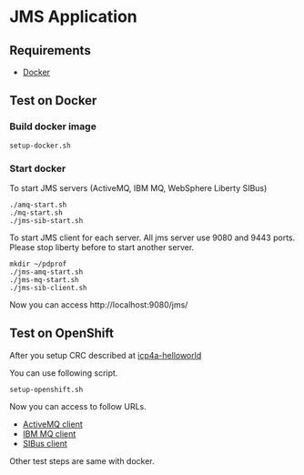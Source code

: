 # JMS Application

## Requirements

- [Docker](https://www.docker.com/)

## Test on Docker

### Build docker image

```
setup-docker.sh
```

### Start docker 

To start JMS servers (ActiveMQ, IBM MQ, WebSphere Liberty SIBus)

```
./amq-start.sh
./mq-start.sh
./jms-sib-start.sh
```

To start JMS client for each server. All jms server use 9080 and 9443 ports. Please stop liberty before to start another server.

```
mkdir ~/pdprof
./jms-amq-start.sh
./jms-mq-start.sh
./jms-sib-client.sh
```

Now you can access http://localhost:9080/jms/


## Test on OpenShift

After you setup CRC described at [icp4a-helloworld](https://github.com/pdprof/icp4a-helloworld)

You can use following script. 
```
setup-openshift.sh
```

Now you can access to follow URLs.

- [ActiveMQ client](http://jms-amq-route-default.apps-crc.testing/jms/)
- [IBM MQ client](http://jms-mq-route-default.apps-crc.testing/jms/)
- [SIBus client](http://jms-sib-client-route-default.apps-crc.testing/jms/)

Other test steps are same with docker.
